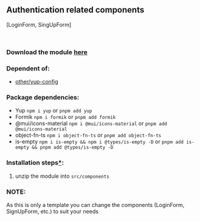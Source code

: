 ## Authentication related components
[LoginForm, SingUpForm]

<br />

### Download the module [here](https://drive.google.com/uc?id=1B4bOROq6slxc-tF6xLjCelZwmVAZUJux&export=download)

### Dependent of:
- [other/yup-config](https://github.com/Braint-Tech/template-web/tree/main/components/other/yup-config)

### Package dependencies:
- Yup `npm i yup` or `pnpm add yup`
- Formik `npm i formik` or `pnpm add formik`
- @mui/icons-material `npm i @mui/icons-material` or `pnpm add @mui/icons-material`
- object-fn-ts `npm i object-fn-ts` or `pnpm add object-fn-ts`
- is-empty `npm i is-empty && npm i @types/is-empty -D` or `pnpm add is-empty && pnpm add @types/is-empty -D`


### Installation steps[*](https://github.com/Braint-Tech/template-web#installation-steps):
1. unzip the module into `src/components`

### NOTE:
As this is only a template you can change the components (LoginForm, SignUpForm, etc.) to suit your needs